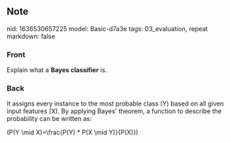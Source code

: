## Note
nid: 1636530657225
model: Basic-d7a3e
tags: 03_evaluation, repeat
markdown: false

### Front
Explain what a <b>Bayes classifier</b> is.

### Back
It assigns every instance to the most probable class \(Y\) based on all given input features \(X\). By applying Bayes' theorem, a function to describe the probability can be written as:<div>\(P(Y \mid X)=\frac{P(Y) * P(X \mid Y)}{P(X)}\)
</div>
